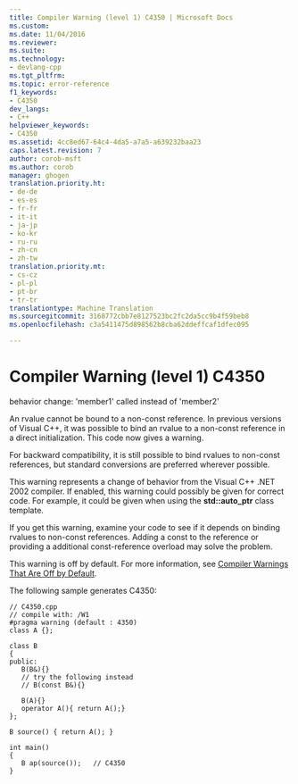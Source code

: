 ```yaml
---
title: Compiler Warning (level 1) C4350 | Microsoft Docs
ms.custom: 
ms.date: 11/04/2016
ms.reviewer: 
ms.suite: 
ms.technology:
- devlang-cpp
ms.tgt_pltfrm: 
ms.topic: error-reference
f1_keywords:
- C4350
dev_langs:
- C++
helpviewer_keywords:
- C4350
ms.assetid: 4cc8ed67-64c4-4da5-a7a5-a639232baa23
caps.latest.revision: 7
author: corob-msft
ms.author: corob
manager: ghogen
translation.priority.ht:
- de-de
- es-es
- fr-fr
- it-it
- ja-jp
- ko-kr
- ru-ru
- zh-cn
- zh-tw
translation.priority.mt:
- cs-cz
- pl-pl
- pt-br
- tr-tr
translationtype: Machine Translation
ms.sourcegitcommit: 3168772cbb7e8127523bc2fc2da5cc9b4f59beb8
ms.openlocfilehash: c3a5411475d898562b8cba62ddeffcaf1dfec095

---
```

# <a name="compiler-warning-level-1-c4350"></a>Compiler Warning (level 1) C4350
behavior change: 'member1' called instead of 'member2'  
  
 An rvalue cannot be bound to a non-const reference. In previous versions of Visual C++, it was possible to bind an rvalue to a non-const reference in a direct initialization. This code now gives a warning.  
  
 For backward compatibility, it is still possible to bind rvalues to non-const references, but standard conversions are preferred wherever possible.  
  
 This warning represents a change of behavior from the Visual C++ .NET 2002 compiler. If enabled, this warning could possibly be given for correct code. For example, it could be given when using the **std::auto_ptr** class template.  
  
 If you get this warning, examine your code to see if it depends on binding rvalues to non-const references. Adding a const to the reference or providing a additional const-reference overload may solve the problem.  
  
 This warning is off by default. For more information, see [Compiler Warnings That Are Off by Default](../../preprocessor/compiler-warnings-that-are-off-by-default.md).  
  
 The following sample generates C4350:  
  
```  
// C4350.cpp  
// compile with: /W1  
#pragma warning (default : 4350)  
class A {};  
  
class B  
{  
public:  
   B(B&){}  
   // try the following instead  
   // B(const B&){}  
  
   B(A){}  
   operator A(){ return A();}  
};  
  
B source() { return A(); }  
  
int main()  
{  
   B ap(source());   // C4350  
}  
```


<!--HONumber=Jan17_HO4-->



